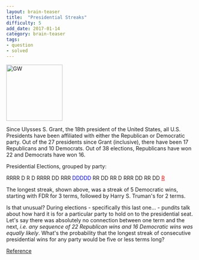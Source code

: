 ```yaml
---
layout: brain-teaser
title:  "Presidential Streaks"
difficulty: 5
add_date: 2017-01-14
category: brain-teaser
tags:
- question
- solved
---
```


<img src="http://www.ipl.org/div/potus/images/gwashington.gif" alt="GW" style="width:150px;"/>

Since Ulysses S. Grant, the 18th president of the United States, all U.S. Presidents have been affiliated with either the Republican or Democratic party. Out of the 27 presidents since Grant (inclusive), there have been 17 Republicans and 10 Democrats.  Out of 38 elections, Republicans have won 22 and Democrats have won 16.

Presidential Elections, grouped by party:

RRRR D R D RRRR DD RRR <span style="color:blue">DDDDD</span> RR DD RR D RRR DD RR DD <a href="https://www.donaldjtrump.com/" style="color:red">R</a>

The longest streak, shown above, was a streak of 5 Democratic wins, starting with FDR for 3 terms, followed by Harry S. Truman's for 2 terms.

Is that unusual?  During elections - specifically this last one... - pundits talk about how hard it is for a particular party to hold on to the presidential seat.  Let's say there was absolutely no connection between one term and the next, *i.e. any sequence of 22 Republican wins and 16 Democratic wins was equally likely*.  What's the probability that the longest streak of consecutive presidential wins for any party would be five or less terms long?

[Reference](http://www.enchantedlearning.com/history/us/pres/list.shtml)
